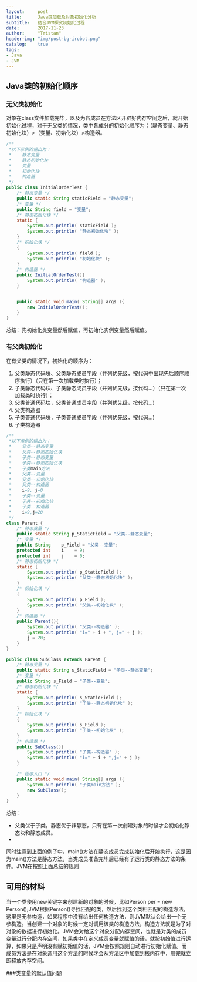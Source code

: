 ```yaml
---
layout:     post
title:      Java类加载及对象初始化分析
subtitle:   结合JVM探究初始化过程
date:       2017-11-23
author:     "Tristan"
header-img: "img/post-bg-irobot.png"
catalog:    true
tags:
- Java
- JVM
---
```


## Java类的初始化顺序

### 无父类初始化
对象在class文件加载完毕，以及为各成员在方法区开辟好内存空间之后，就开始初始化过程，对于无父类的情况，类中各成分的初始化顺序为：（静态变量、静态初始化块）>（变量、初始化块）>构造器。

```java
/**
 *以下示例的输出为：
 *    静态变量
 *    静态初始化块
 *    变量
 *    初始化块
 *    构造器
 */
public class InitialOrderTest {
    /* 静态变量 */
    public static String staticField = "静态变量";
    /* 变量 */
    public String field = "变量";
    /* 静态初始化块 */
    static {
        System.out.println( staticField );
        System.out.println( "静态初始化块" );
    }
    /* 初始化块 */
    {
        System.out.println( field );
        System.out.println( "初始化块" );
    }
    /* 构造器 */
    public InitialOrderTest(){
        System.out.println( "构造器" );
    }


    public static void main( String[] args ){
        new InitialOrderTest();
    }
}
```

总结：先初始化类变量然后赋值，再初始化实例变量然后赋值。

### 有父类初始化

在有父类的情况下，初始化的顺序为：
1. 父类静态代码块、父类静态成员字段（并列优先级，按代码中出现先后顺序顺序执行）（只在第一次加载类时执行）；
2. 子类静态代码块、子类静态成员字段（并列优先级，按代码...）（只在第一次加载类时执行）；
3. 父类普通代码块，父类普通成员字段（并列优先级，按代码...)
4. 父类构造器
5. 子类普通代码块，子类普通成员字段（并列优先级，按代码...)
6. 子类构造器

```java
/**
 *以下示例的输出为：
 *    父类--静态变量
 *    父类--静态初始化块
 *    子类--静态变量
 *    子类--静态初始化块
 *    子类main方法
 *    父类--变量
 *    父类--初始化块
 *    父类--构造器
 *    i=9, j=0
 *    子类--变量
 *    子类--初始化块
 *    子类--构造器
 *    i=9,j=20
 */
class Parent {
    /* 静态变量 */
    public static String p_StaticField = "父类--静态变量";
    /* 变量 */
    public String    p_Field = "父类--变量";
    protected int    i    = 9;
    protected int    j    = 0;
    /* 静态初始化块 */
    static {
        System.out.println( p_StaticField );
        System.out.println( "父类--静态初始化块" );
    }
    /* 初始化块 */
    {
        System.out.println( p_Field );
        System.out.println( "父类--初始化块" );
    }
    /* 构造器 */
    public Parent(){
        System.out.println( "父类--构造器" );
        System.out.println( "i=" + i + ", j=" + j );
        j = 20;
    }
}

public class SubClass extends Parent {
	/* 静态变量 */
    public static String s_StaticField = "子类--静态变量";
    /* 变量 */
    public String s_Field = "子类--变量";
	/* 静态初始化块 */
    static {
        System.out.println( s_StaticField );
        System.out.println( "子类--静态初始化块" );
    }
    /* 初始化块 */
    {
        System.out.println( s_Field );
        System.out.println( "子类--初始化块" );
    }
    /* 构造器 */
    public SubClass(){
        System.out.println( "子类--构造器" );
        System.out.println( "i=" + i + ",j=" + j );
    }

    /* 程序入口 */
    public static void main( String[] args ){
        System.out.println( "子类main方法" );
        new SubClass();
    }
}
```

总结：
- 父类优于子类，静态优于非静态，只有在第一次创建对象的时候才会初始化静态块和静态成员。
- 

同时注意到上面的例子中，main()方法在静态成员完成初始化后开始执行，这是因为main()方法是静态方法，当类成员准备完毕后已经有了运行类的静态方法的条件。JVM在按照上面总结的规则


## 可用的材料
当一个类使用new关键字来创建新的对象的时候，比如Person per = new Person();JVM根据Person()寻找匹配的类，然后找到这个类相匹配的构造方法，这里是无参构造，如果程序中没有给出任何构造方法，则JVM默认会给出一个无参构造。当创建一个对象的时候一定对调用该类的构造方法，构造方法就是为了对对象的数据进行初始化。JVM会对给这个对象分配内存空间，也就是对类的成员变量进行分配内存空间，如果类中在定义成员变量就赋值的话，就按初始值进行运算，如果只是声明没有赋初始值的话，JVM会按照规则自动进行初始化赋值。而成员方法是在对象调用这个方法的时候才会从方法区中加载到栈内存中，用完就立即释放内存空间。

###类变量的默认值问题
